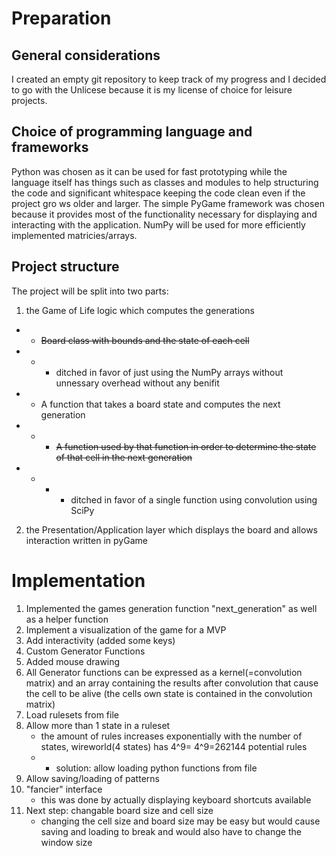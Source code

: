 # Preparation

## General considerations

I created an empty git repository to keep track of my progress
and I decided to go with the Unlicese because it is my license
of choice for leisure projects.

## Choice of programming language and frameworks

Python was chosen as it can be used for fast prototyping while 
the language itself has things such as classes and modules to
help structuring the code and significant whitespace keeping the
code clean even if the project gro ws older and larger. The
simple PyGame framework was chosen because it provides most of
the functionality necessary for displaying and interacting with
the application. NumPy will be used for more efficiently
implemented matricies/arrays.

## Project structure

The project will be split into two parts:
1. the Game of Life logic which computes the generations
* * <del>Board class with bounds and the state of each cell</del>
* * *  ditched in favor of just using the NumPy arrays without unnessary overhead without any benifit
* * A function that takes a board state and computes the next generation
* * *  <del>A function used by that function in order to determine the state of that cell in the next generation</del>
* * * * ditched in favor of a single function using convolution using SciPy
2. the Presentation/Application layer which displays the board and allows interaction written in pyGame

# Implementation
1. Implemented the games generation function "next_generation" as well as a helper function
2. Implement a visualization of the game for a MVP
3. Add interactivity (added some keys)
4. Custom Generator Functions
6. Added mouse drawing
5. All Generator functions can be expressed as a kernel(=convolution matrix) and an array containing the results after convolution that cause the cell to be alive (the cells own state is contained in the convolution matrix)
6. Load rulesets from file
7. Allow more than 1 state in a ruleset
    * the amount of rules increases exponentially with the number of states, wireworld(4 states) has 4^9= 4^9=262144 potential rules
    * * solution: allow loading python functions from file
8. Allow saving/loading of patterns
9. "fancier" interface
    * this was done by actually displaying keyboard shortcuts available
10. Next step: changable board size and cell size
    * changing the cell size and board size may be easy but would cause saving and loading to break and would also have to change the window size
